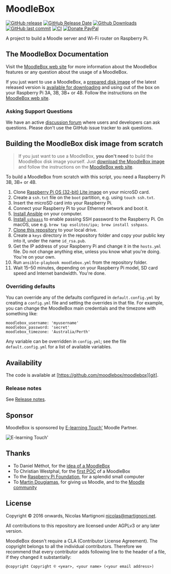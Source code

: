 # MoodleBox

[![GitHub release](https://img.shields.io/github/release/moodlebox/moodlebox.svg)](https://github.com/moodlebox/moodlebox/releases/latest)
[![GitHub Release Date](https://img.shields.io/github/release-date/moodlebox/moodlebox.svg)](https://github.com/moodlebox/moodlebox/releases/latest)
[![Github Downloads](https://img.shields.io/github/downloads/moodlebox/moodlebox/total.svg)](https://github.com/moodlebox/moodlebox/releases/)
[![GitHub last commit](https://img.shields.io/github/last-commit/moodlebox/moodlebox.svg)](https://github.com/moodlebox/moodlebox/commits/)
[![CI](https://github.com/moodlebox/moodlebox/workflows/CI/badge.svg)](https://github.com/moodlebox/moodlebox/actions?query=workflow%3ACI)
[![Donate PayPal](https://img.shields.io/badge/donate-PayPal-orange.svg)](https://www.paypal.me/moodlebox/50)

A project to build a Moodle server and Wi-Fi router on Raspberry Pi.

## The MoodleBox Documentation

Visit the [MoodleBox web site][website] for more information about the MoodleBox features or any question about the usage of a MoodleBox.

If you just want to use a MoodleBox, a [prepared disk image][download] of the latest released version is [available for downloading][download] and using out of the box on your Raspberry Pi 3A, 3B, 3B+ or 4B. Follow the instructions on the [MoodleBox web site][website].

### Asking Support Questions

We have an active [discussion forum][forum] where users and developers can ask questions. Please don't use the GitHub issue tracker to ask questions.

## Building the MoodleBox disk image from scratch

> If you just want to use a MoodleBox, __you don't need__ to build the MoodleBox disk image yourself. Just [download the MoodleBox image][download] and follow the instructions on the [MoodleBox web site][website].

To build a MoodleBox from scratch with this script, you need a Raspberry Pi 3B, 3B+ or 4B.

1. Clone [Raspberry Pi OS (32-bit) Lite image](https://www.raspberrypi.org/downloads/raspberry-pi-os/) on your microSD card.
1. Create a `ssh.txt` file on the `boot` partition, e.g. using `touch ssh.txt`.
1. Insert the microSD card into your Raspberry Pi.
1. Connect your Raspberry Pi to your Ethernet network and boot it.
1. [Install Ansible](https://docs.ansible.com/intro_installation.html) on your computer.
1. [Install `sshpass`](https://gist.github.com/arunoda/7790979) to enable passing SSH password to the Raspberry Pi. On macOS, use e.g. `brew tap esolitos/ipa; brew install sshpass`.
1. [Clone this repository][git] to your local drive.
1. Create a `keys` directory in the repository folder and copy your public key into it, under the name `id_rsa.pub`.
1. Get the IP address of your Raspberry Pi and change it in the `hosts.yml` file. Do not change anything else, unless you know what you're doing. You're on your own.
1. Run `ansible-playbook moodlebox.yml` from the repository folder.
1. Wait 15–50 minutes, depending on your Raspberry Pi model, SD card speed and Internet bandwidth. You're done.

### Overriding defaults

You can override any of the defaults configured in `default.config.yml` by creating a `config.yml` file and setting the overrides in that file. For example, you can change the MoodleBox main credentials and the timezone with something like:

    moodlebox_username: 'myusername'
    moodlebox_password: 'secret'
    moodlebox_timezone: 'Australia/Perth'

Any variable can be overridden in `config.yml`; see the file `default.config.yml` for a list of available variables.

## Availability

The code is available at [https://github.com/moodlebox/moodlebox][git].

### Release notes

See [Release notes](https://github.com/moodlebox/moodlebox/blob/master/CHANGELOG.md).

## Sponsor

MoodleBox is sponsored by [E-learning Touch'](https://www.elearningtouch.com/) Moodle Partner.

![E-learning Touch'](https://www.elearningtouch.com/wp-content/uploads/2018/09/logo_elt_2018.jpg)

## Thanks

- To Daniel Méthot, for the [idea of a MoodleBox](https://moodle.org/mod/forum/discuss.php?d=278493)
- To Christian Westphal, for the [first POC](https://moodle.org/mod/forum/discuss.php?d=331170) of a MoodleBox
- To the [Raspberry Pi Foundation](https://www.raspberrypi.org/), for a splendid small computer
- To [Martin Dougiamas](https://en.wikipedia.org/wiki/Martin_Dougiamas), for giving us Moodle, and to the [Moodle community](https://moodle.org/)

## License

Copyright © 2016 onwards, Nicolas Martignoni nicolas@martignoni.net.

All contributions to this repository are licensed under AGPLv3 or any later version.

MoodleBox doesn't require a CLA (Contributor License Agreement). The copyright belongs to all the individual contributors. Therefore we recommend that every contributor adds following line to the header of a file, if they
changed it substantially:

```
@copyright Copyright © <year>, <your name> (<your email address>)
```

  [website]: https://moodlebox.net
  [download]: https://moodlebox.net/download
  [forum]: https://discuss.moodlebox.net/
  [git]: https://github.com/moodlebox/moodlebox
